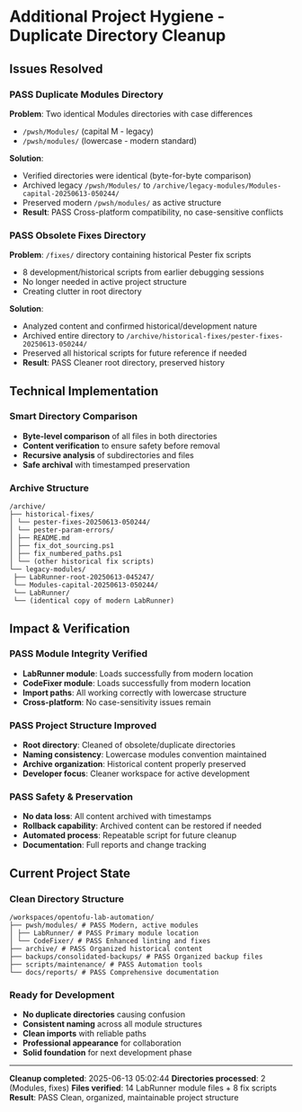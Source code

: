 # Additional Project Hygiene - Duplicate Directory Cleanup

## Issues Resolved

### PASS Duplicate Modules Directory
**Problem**: Two identical Modules directories with case differences
- `/pwsh/Modules/` (capital M - legacy)
- `/pwsh/modules/` (lowercase - modern standard)

**Solution**: 
- Verified directories were identical (byte-for-byte comparison)
- Archived legacy `/pwsh/Modules/` to `/archive/legacy-modules/Modules-capital-20250613-050244/`
- Preserved modern `/pwsh/modules/` as active structure
- **Result**: PASS Cross-platform compatibility, no case-sensitive conflicts

### PASS Obsolete Fixes Directory
**Problem**: `/fixes/` directory containing historical Pester fix scripts
- 8 development/historical scripts from earlier debugging sessions
- No longer needed in active project structure
- Creating clutter in root directory

**Solution**:
- Analyzed content and confirmed historical/development nature
- Archived entire directory to `/archive/historical-fixes/pester-fixes-20250613-050244/`
- Preserved all historical scripts for future reference if needed
- **Result**: PASS Cleaner root directory, preserved history

## Technical Implementation

### Smart Directory Comparison
- **Byte-level comparison** of all files in both directories
- **Content verification** to ensure safety before removal
- **Recursive analysis** of subdirectories and files
- **Safe archival** with timestamped preservation

### Archive Structure
```
/archive/
├── historical-fixes/
│ └── pester-fixes-20250613-050244/
│ └── pester-param-errors/
│ ├── README.md
│ ├── fix_dot_sourcing.ps1
│ ├── fix_numbered_paths.ps1
│ └── (other historical fix scripts)
└── legacy-modules/
 ├── LabRunner-root-20250613-045247/
 └── Modules-capital-20250613-050244/
 └── LabRunner/
 └── (identical copy of modern LabRunner)
```

## Impact & Verification

### PASS Module Integrity Verified
- **LabRunner module**: Loads successfully from modern location
- **CodeFixer module**: Loads successfully from modern location
- **Import paths**: All working correctly with lowercase structure
- **Cross-platform**: No case-sensitivity issues remain

### PASS Project Structure Improved
- **Root directory**: Cleaned of obsolete/duplicate directories
- **Naming consistency**: Lowercase modules convention maintained
- **Archive organization**: Historical content properly preserved
- **Developer focus**: Cleaner workspace for active development

### PASS Safety & Preservation
- **No data loss**: All content archived with timestamps
- **Rollback capability**: Archived content can be restored if needed
- **Automated process**: Repeatable script for future cleanup
- **Documentation**: Full reports and change tracking

## Current Project State

### Clean Directory Structure
```
/workspaces/opentofu-lab-automation/
├── pwsh/modules/ # PASS Modern, active modules
│ ├── LabRunner/ # PASS Primary module location
│ └── CodeFixer/ # PASS Enhanced linting and fixes
├── archive/ # PASS Organized historical content
├── backups/consolidated-backups/ # PASS Organized backup files
├── scripts/maintenance/ # PASS Automation tools
└── docs/reports/ # PASS Comprehensive documentation
```

### Ready for Development
- **No duplicate directories** causing confusion
- **Consistent naming** across all module structures 
- **Clean imports** with reliable paths
- **Professional appearance** for collaboration
- **Solid foundation** for next development phase

---
**Cleanup completed**: 2025-06-13 05:02:44 
**Directories processed**: 2 (Modules, fixes) 
**Files verified**: 14 LabRunner module files + 8 fix scripts 
**Result**: PASS Clean, organized, maintainable project structure
